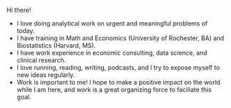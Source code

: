 Hi there! 
- I love doing analytical work on urgent and meaningful problems of today.    
- I have training in Math and Economics (University of Rochester, BA) and Biostatistics (Harvard, MS). 
- I have work experience in economic consulting, data science, and clinical research.
- I love running, reading, writing, podcasts, and I try to expose myself to new ideas regularly.
- Work is important to me! I hope to make a positive impact on the world while I am here, and work is a great organizing force to faciliate this goal.
